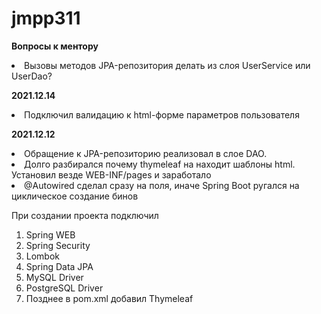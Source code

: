 # jmpp311

**Вопросы к ментору**
<li>Вызовы методов JPA-репозитория делать из слоя UserService или UserDao?</li>

**2021.12.14**
<li>Подключил валидацию к html-форме параметров пользователя</li>

**2021.12.12**
<li>Обращение к JPA-репозиторию реализовал в слое DAO.</li>
<li>Долго разбирался почему thymeleaf на находит шаблоны html. Установил везде WEB-INF/pages и заработало</li>
<li>@Autowired сделал сразу на поля, иначе Spring Boot ругался на циклическое создание бинов</li>

При создании проекта подключил
1. Spring WEB
2. Spring Security
3. Lombok
4. Spring Data JPA
5. MySQL Driver
6. PostgreSQL Driver
7. Позднее в pom.xml добавил Thymeleaf